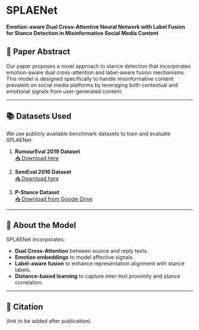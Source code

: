 # SPLAENet

**Emotion-aware Dual Cross-Attentive Neural Network with Label Fusion for Stance Detection in Misinformative Social Media Content**

## 📄 Paper Abstract
Our paper proposes a novel approach to stance detection that incorporates emotion-aware dual cross-attention and label-aware fusion mechanisms. This model is designed specifically to handle misinformative content prevalent on social media platforms by leveraging both contextual and emotional signals from user-generated content.

---

## 📚 Datasets Used

We use publicly available benchmark datasets to train and evaluate SPLAENet:

1. **RumourEval 2019 Dataset**  
   [📥 Download here](https://figshare.com/articles/dataset/RumourEval_2019_data/8845580?file=16188500)

2. **SemEval 2016 Dataset**  
   [📥 Download here](https://www.saifmohammad.com/WebPages/StanceDataset.htm)

3. **P-Stance Dataset**  
   [📥 Download from Google Drive](https://drive.google.com/drive/folders/1so8lY1XKpnhUtTvb15edEz6aeHt7CSuh)

---

## 🧠 About the Model

SPLAENet incorporates:
- **Dual Cross-Attention** between source and reply texts.
- **Emotion embeddings** to model affective signals.
- **Label-aware fusion** to enhance representation alignment with stance labels.
- **Distance-based learning** to capture inter-text proximity and stance correlation.

---

## 📌 Citation

(link to be added after publication).
